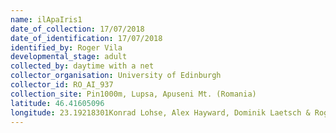 ```yaml
---
name: ilApaIris1
date_of_collection: 17/07/2018
date_of_identification: 17/07/2018
identified_by: Roger Vila
developmental_stage: adult
collected_by: daytime with a net
collector_organisation: University of Edinburgh
collector_id: RO_AI_937
collection_site: Pin1000m, Lupsa, Apuseni Mt. (Romania)
latitude: 46.41605096
longitude: 23.19218301Konrad Lohse, Alex Hayward, Dominik Laetsch & Roger Vila
---
```

